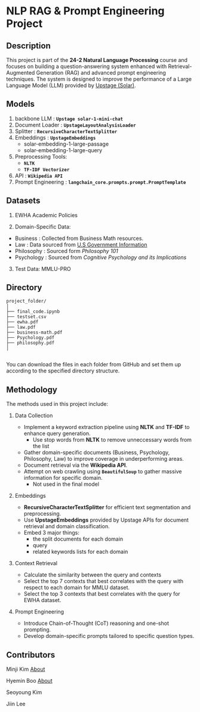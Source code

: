 # NLP RAG & Prompt Engineering Project

## Description

This project is part of the **24-2 Natural Language Processing** course and focuses on building a question-answering system enhanced with Retrieval-Augmented Generation (RAG) and advanced prompt engineering techniques. The system is designed to improve the performance of a Large Language Model (LLM) provided by [Upstage (Solar)](https://www.upstage.ai).  

## Models
1. backbone LLM : **`Upstage solar-1-mini-chat`**
2. Document Loader : **`UpstageLayoutAnalysisLoader`**
3. Splitter : **`RecursiveCharacterTextSplitter`**
4. Embeddings : **`UpstageEmbeddings`**
   - solar-embedding-1-large-passage
   - solar-embedding-1-large-query
5. Preprocessing Tools:
   - **`NLTK`**
   - **`TF-IDF Vectorizer`**
6. API : **`Wikipedia API`**
7. Prompt Engineering : **`langchain_core.prompts.prompt.PromptTemplate`**

## Datasets
1. EWHA Academic Policies
   
2. Domain-Specific Data:
 - Business : Collected from Business Math resources.
 - Law : Data sourced from [U.S Government Information](congress.gov)
 - Philosophy : Sourced form *Philosophy 101*
 - Psychology : Sourced from *Cognitive Psychology and its Implications*
   
3. Test Data: MMLU-PRO


## Directory
```
project_folder/
│
├── final_code.ipynb                 
├── testset.csv              
├── ewha.pdf                 
├── law.pdf                  
├── business-math.pdf       
├── Psychology.pdf           
├── philosophy.pdf
│
       
```
You can download the files in each folder from GitHub and set them up according to the specified directory structure.             



## Methodology

The methods used in this project include:

1. Data Collection
   - Implement a keyword extraction pipeline using **NLTK** and **TF-IDF** to enhance query generation.
      - Use stop words from **NLTK** to remove unneccessary words from the list
   - Gather domain-specific documents (Business, Psychology, Philosophy, Law) to improve coverage in underperforming areas.
   - Document retrieval via the **Wikipedia API**.
   - Attempt on web crawling using **`BeautifulSoup`** to gather massive information for specific domain.
     - Not used in the final model
     
2. Embeddings
   - **RecursiveCharacterTextSplitter** for efficient text segmentation and preprocessing.
   - Use **UpstageEmbeddings** provided by Upstage APIs for document retrieval and domain classification.
   - Embed 3 major things:
      -  the split documents for each domain
      -  query
      -  related keywords lists for each domain
     
3. Context Retrieval
   - Calculate the similarity between the query and contexts
   - Select the top 7 contexts that best correlates with the query with respect to each domain for MMLU dataset.
   - Select the top 3 contexts that best correlates with the query for EWHA dataset.

5. Prompt Engineering
   - Introduce Chain-of-Thought (CoT) reasoning and one-shot prompting.
   - Develop domain-specific prompts tailored to specific question types.






  
## Contributors

Minji Kim  [About](https://github.com/Janice0381)

Hyemin Boo  [About](https://github.com/hyeminboo)

Seoyoung Kim

Jiin Lee
